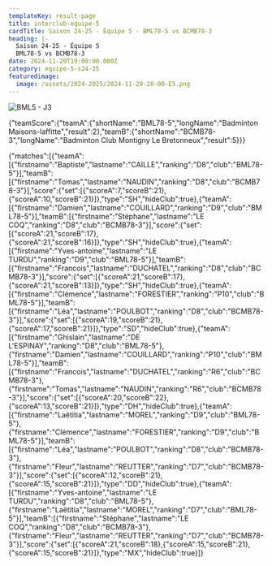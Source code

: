 ```yaml
---
templateKey: result-page
title: interclub-equipe-5
cardTitle: Saison 24-25 - Équipe 5 - BML78-5 vs BCMB78-3 
heading: |-
  Saison 24-25 - Équipe 5
  BML78-5 vs BCMB78-3
date: 2024-11-20T19:00:00.000Z
category: equipe-5-s24-25
featuredimage:
  image: /assets/2024-2025/2024-11-20-20-00-E5.png
---
```

![](/assets/2024-2025/2024-11-20-20-00-E5.png "BML5 - J3")

<teamscoreboard>{"teamScore":{"teamA":{"shortName":"BML78-5","longName":"Badminton Maisons-laffitte","result":2},"teamB":{"shortName":"BCMB78-3","longName":"Badminton Club Montigny Le Bretonneux","result":5}}}</teamscoreboard>

<scoreboard>{"matches":[{"teamA":[{"firstname":"Baptiste","lastname":"CAILLE","ranking":"D8","club":"BML78-5"}],"teamB":[{"firstname":"Tomas","lastname":"NAUDIN","ranking":"D8","club":"BCMB78-3"}],"score":{"set":[{"scoreA":7,"scoreB":21},{"scoreA":10,"scoreB":21}]},"type":"SH","hideClub":true},{"teamA":[{"firstname":"Damien","lastname":"COUILLARD","ranking":"D9","club":"BML78-5"}],"teamB":[{"firstname":"Stéphane","lastname":"LE COQ","ranking":"D8","club":"BCMB78-3"}],"score":{"set":[{"scoreA":21,"scoreB":17},{"scoreA":21,"scoreB":16}]},"type":"SH","hideClub":true},{"teamA":[{"firstname":"Yves-antoine","lastname":"LE TURDU","ranking":"D9","club":"BML78-5"}],"teamB":[{"firstname":"Francois","lastname":"DUCHATEL","ranking":"D8","club":"BCMB78-3"}],"score":{"set":[{"scoreA":21,"scoreB":17},{"scoreA":21,"scoreB":13}]},"type":"SH","hideClub":true},{"teamA":[{"firstname":"Clémence","lastname":"FORESTIER","ranking":"P10","club":"BML78-5"}],"teamB":[{"firstname":"Léa","lastname":"POULBOT","ranking":"D8","club":"BCMB78-3"}],"score":{"set":[{"scoreA":19,"scoreB":21},{"scoreA":17,"scoreB":21}]},"type":"SD","hideClub":true},{"teamA":[{"firstname":"Ghislain","lastname":"DE L'ESPINAY","ranking":"D8","club":"BML78-5"},{"firstname":"Damien","lastname":"COUILLARD","ranking":"P10","club":"BML78-5"}],"teamB":[{"firstname":"Francois","lastname":"DUCHATEL","ranking":"R6","club":"BCMB78-3"},{"firstname":"Tomas","lastname":"NAUDIN","ranking":"R6","club":"BCMB78-3"}],"score":{"set":[{"scoreA":20,"scoreB":22},{"scoreA":13,"scoreB":21}]},"type":"DH","hideClub":true},{"teamA":[{"firstname":"Laëtitia","lastname":"MOREL","ranking":"D9","club":"BML78-5"},{"firstname":"Clémence","lastname":"FORESTIER","ranking":"D9","club":"BML78-5"}],"teamB":[{"firstname":"Léa","lastname":"POULBOT","ranking":"D8","club":"BCMB78-3"},{"firstname":"Fleur","lastname":"REUTTER","ranking":"D7","club":"BCMB78-3"}],"score":{"set":[{"scoreA":12,"scoreB":21},{"scoreA":15,"scoreB":21}]},"type":"DD","hideClub":true},{"teamA":[{"firstname":"Yves-antoine","lastname":"LE TURDU","ranking":"D8","club":"BML78-5"},{"firstname":"Laëtitia","lastname":"MOREL","ranking":"D7","club":"BML78-5"}],"teamB":[{"firstname":"Stéphane","lastname":"LE COQ","ranking":"D8","club":"BCMB78-3"},{"firstname":"Fleur","lastname":"REUTTER","ranking":"D7","club":"BCMB78-3"}],"score":{"set":[{"scoreA":21,"scoreB":18},{"scoreA":15,"scoreB":21},{"scoreA":15,"scoreB":21}]},"type":"MX","hideClub":true}]}</scoreboard>